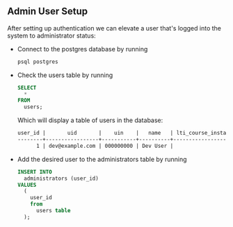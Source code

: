 ## Admin User Setup

After setting up authentication we can elevate a user that's logged into the system to administrator status:

- Connect to the postgres database by running

  ```sh
  psql postgres
  ```

- Check the users table by running

  ```sql
  SELECT
    *
  FROM
    users;
  ```

  Which will display a table of users in the database:

  ```txt
  user_id |       uid       |    uin    |   name   | lti_course_instance_id | lti_user_id | lti_context_id | institution_id | deleted_at
  --------+-----------------+-----------+----------+------------------------+-------------+----------------+----------------+------------
        1 | dev@example.com | 000000000 | Dev User |                        |             |                |              1 |
  ```

- Add the desired user to the administrators table by running

  ```sql
  INSERT INTO
    administrators (user_id)
  VALUES
    (
      user_id
      from
        users table
    );
  ```
